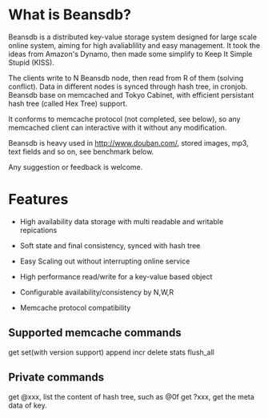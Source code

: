 
# What is Beansdb? 

Beansdb is a distributed key-value storage system designed for large scale 
online system, aiming for high avaliablility and easy management. It took 
the ideas from Amazon's Dynamo, then made some simplify to Keep It Simple 
Stupid (KISS). 

The clients write to N Beansdb node, then read from R of them (solving 
conflict). Data in different nodes is synced through hash tree, in cronjob. 
Beansdb base on memcached and Tokyo Cabinet, with efficient persistant 
hash tree (called Hex Tree) support.

It conforms to memcache protocol (not completed, see below), so any memcached 
client can interactive with it without any modification.  

Beansdb is heavy used in http://www.douban.com/, stored images, mp3,  text 
fields and so on, see benchmark below.

Any suggestion or feedback is welcome.


# Features

* High availability data storage with multi readable and writable repications

* Soft state and final consistency, synced with hash tree

* Easy Scaling out without interrupting online service

* High performance read/write for a key-value based object

* Configurable availability/consistency by N,W,R

* Memcache protocol compatibility

## Supported memcache commands

get
set(with version support)
append
incr
delete
stats
flush_all

## Private commands

get @xxx, list the content of hash tree, such as @0f
get ?xxx, get the meta data of key.
